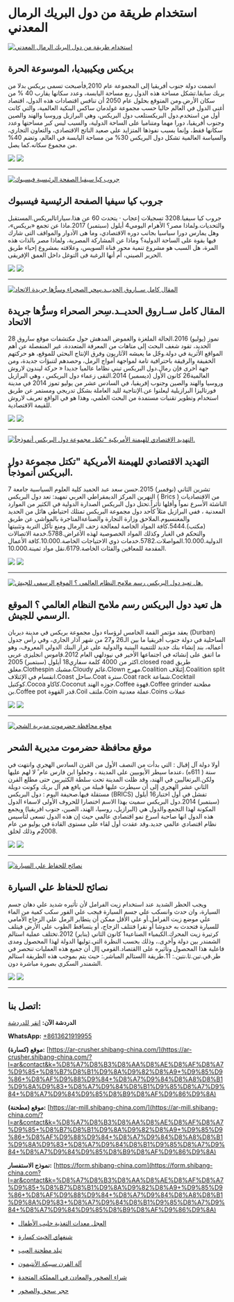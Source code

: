 # استخدام طريقة من دول البريك الرمال المعدني

<a href="https://swt.shibang-china.com/?l=ar&img&k=%D8%A7%D8%B3%D8%AA%D8%AE%D8%AF%D8%A7%D9%85+%D8%B7%D8%B1%D9%8A%D9%82%D8%A9+%D9%85%D9%86+%D8%AF%D9%88%D9%84+%D8%A7%D9%84%D8%A8%D8%B1%D9%8A%D9%83+%D8%A7%D9%84%D8%B1%D9%85%D8%A7%D9%84+%D8%A7%D9%84%D9%85%D8%B9%D8%AF%D9%86%D9%8A" target="_blank">![استخدام طريقة من دول البريك الرمال المعدني](http://static.shibang-china.com/all-800x300/530.jpg)</a>

## بريكس ويكيبيديا، الموسوعة الحرة
انضمت دولة جنوب أفريقيا إلى المجموعة عام 2010,فأصبحت تسمى بريكس بدلا من بريك سابقا.تشكل مساحة هذه الدول ربع مساحة اليابسة، وعدد سكانها يقارب 40 % من سكان الأرض.ومن المتوقع بحلول عام 2050 أن تنافس اقتصادات هذه الدول، اقتصاد أغنى الدول في العالم حاليا حسب مجموعة غولدمان ساكس البنكية العالمية، والتي كانت أول من استخدم.دول البريكستلعب دول البريكس، وهي البرازيل وروسيا والهند والصين وجنوب أفريقيا، دورا مهما ومتناميا على الساحة الدولية، والسبب ليس كبر مساحتها وعدد سكانها فقط، وإنما بسبب نفوذها المتزايد على صعيد الناتج الاقتصادي، والتعاون التجاري، والسياسة العالمية تشكل دول البريكس 30% من مساحة اليابسة في العالم، وتضم 40% من مجموع سكانه.كما يصل.


<a href="https://whatsapp.shibangsoft.com/WhatsApp.php" target="_blank" title="WhatsApp">![](http://static.shibang-china.com/icon/whatsapp.png)</a> <a href="https://swt.shibang-china.com/?l=ar&icon&k=%D8%A7%D8%B3%D8%AA%D8%AE%D8%AF%D8%A7%D9%85+%D8%B7%D8%B1%D9%8A%D9%82%D8%A9+%D9%85%D9%86+%D8%AF%D9%88%D9%84+%D8%A7%D9%84%D8%A8%D8%B1%D9%8A%D9%83+%D8%A7%D9%84%D8%B1%D9%85%D8%A7%D9%84+%D8%A7%D9%84%D9%85%D8%B9%D8%AF%D9%86%D9%8A" target="_blank">![](http://static.shibang-china.com/icon/chat-ar.png)</a>

---

<a href="https://swt.shibang-china.com/?l=ar&img&k=%D8%A7%D8%B3%D8%AA%D8%AE%D8%AF%D8%A7%D9%85+%D8%B7%D8%B1%D9%8A%D9%82%D8%A9+%D9%85%D9%86+%D8%AF%D9%88%D9%84+%D8%A7%D9%84%D8%A8%D8%B1%D9%8A%D9%83+%D8%A7%D9%84%D8%B1%D9%85%D8%A7%D9%84+%D8%A7%D9%84%D9%85%D8%B9%D8%AF%D9%86%D9%8A" target="_blank">![جروب كيا سيفيا الصفحة الرئيسية فيسبوك](http://static.shibang-china.com/all-800x300/1332.jpg)</a>

## جروب كيا سيفيا الصفحة الرئيسية فيسبوك
جروب كيا سيفيا.3208 تسجيلات إعجاب · يتحدث 60 عن هذا.سيارات‏البريكس.المستقبل والتحديات.ولماذا مصر؟ الأهرام اليومي4 أيلول (سبتمبر) 2017.ماذا عن تجمع «بريكس»، وهل يمارس دورا سياسيا بجانب دوره الاقتصادي، وما هى الأدوار والمواقف التى شارك فيها بقوة على الساحة الدولية؟ وماذا عن المشاركة المصرية، ولماذا مصر بالذات هذه المرة، هل السبب هو مشروع تنمية محور قناة السويس، وعلاقته بمشروع إحياء طريق الحرير الصيني، أم أنها الرغبة فى التوغل داخل العمق الإفريقى.


<a href="https://whatsapp.shibangsoft.com/WhatsApp.php" target="_blank" title="WhatsApp">![](http://static.shibang-china.com/icon/whatsapp.png)</a> <a href="https://swt.shibang-china.com/?l=ar&icon&k=%D8%A7%D8%B3%D8%AA%D8%AE%D8%AF%D8%A7%D9%85+%D8%B7%D8%B1%D9%8A%D9%82%D8%A9+%D9%85%D9%86+%D8%AF%D9%88%D9%84+%D8%A7%D9%84%D8%A8%D8%B1%D9%8A%D9%83+%D8%A7%D9%84%D8%B1%D9%85%D8%A7%D9%84+%D8%A7%D9%84%D9%85%D8%B9%D8%AF%D9%86%D9%8A" target="_blank">![](http://static.shibang-china.com/icon/chat-ar.png)</a>

---

<a href="https://swt.shibang-china.com/?l=ar&img&k=%D8%A7%D8%B3%D8%AA%D8%AE%D8%AF%D8%A7%D9%85+%D8%B7%D8%B1%D9%8A%D9%82%D8%A9+%D9%85%D9%86+%D8%AF%D9%88%D9%84+%D8%A7%D9%84%D8%A8%D8%B1%D9%8A%D9%83+%D8%A7%D9%84%D8%B1%D9%85%D8%A7%D9%84+%D8%A7%D9%84%D9%85%D8%B9%D8%AF%D9%86%D9%8A" target="_blank">![المقال كامل ســاروق الحديــد.سِحر الصحراء وسرُّها جريدة الاتحاد](http://static.shibang-china.com/all-800x300/1131.jpg)</a>

## المقال كامل ســاروق الحديــد.سِحر الصحراء وسرُّها جريدة الاتحاد
28 تموز (يوليو) 2016.الحالة الملغزة والغموض المدهش حول مكتشفات موقع ساروق الحديد، تقود شغف البحث إلى متاهات من المعرفة المتعددة، غير المنفصلة عن أهم المواقع الأثرية في دولة.وجّل ما يعيشه الآثاريون وفرق الإنتاج البحثي للموقع، هو حركتهم الخفيفة والرقيقة باحترافية تامة لمواجهة أمواج الرمل، وحصدهم لتنبؤات جديدة، ومن جهة أخرى فإن رمال.دول البريكس تبني نظاما عالميا جديدا « حركة ليندون لاروش العالمية26 كانون الأول (ديسمبر) 2014.التقى زعماء دول البريكس ، وهي البرازيل وروسيا والهند والصين وجنوب إفريقيا، في السادس عشر من يوليو تموز 2014 في مدينة فورتاليزا البرازيلية ليعلنوا عن.الإنتاجية لليد العاملة بشكل تدريجي ومستمر عن طريق استخدام وتطوير تقنيات مستمدة من البحث العلمي، وهذا هو في الواقع تعريف لاروش للقيمة الاقتصادية.


<a href="https://whatsapp.shibangsoft.com/WhatsApp.php" target="_blank" title="WhatsApp">![](http://static.shibang-china.com/icon/whatsapp.png)</a> <a href="https://swt.shibang-china.com/?l=ar&icon&k=%D8%A7%D8%B3%D8%AA%D8%AE%D8%AF%D8%A7%D9%85+%D8%B7%D8%B1%D9%8A%D9%82%D8%A9+%D9%85%D9%86+%D8%AF%D9%88%D9%84+%D8%A7%D9%84%D8%A8%D8%B1%D9%8A%D9%83+%D8%A7%D9%84%D8%B1%D9%85%D8%A7%D9%84+%D8%A7%D9%84%D9%85%D8%B9%D8%AF%D9%86%D9%8A" target="_blank">![](http://static.shibang-china.com/icon/chat-ar.png)</a>

---

<a href="https://swt.shibang-china.com/?l=ar&img&k=%D8%A7%D8%B3%D8%AA%D8%AE%D8%AF%D8%A7%D9%85+%D8%B7%D8%B1%D9%8A%D9%82%D8%A9+%D9%85%D9%86+%D8%AF%D9%88%D9%84+%D8%A7%D9%84%D8%A8%D8%B1%D9%8A%D9%83+%D8%A7%D9%84%D8%B1%D9%85%D8%A7%D9%84+%D8%A7%D9%84%D9%85%D8%B9%D8%AF%D9%86%D9%8A" target="_blank">![التهديد الاقتصادي للهيمنة الأمريكية &quot;تكتل مجموعة دول البريكس أنموذجاً.](http://static.shibang-china.com/all-800x300/588.jpg)</a>

## التهديد الاقتصادي للهيمنة الأمريكية &quot;تكتل مجموعة دول البريكس أنموذجاً.
7 تشرين الثاني (نوفمبر) 2015.حسن سعد عبد الحميد كلية العلوم السياسية جامعة النهرين المركز الديمقراطي العربي تمهيد: تعد دول البريكس ( Brics ) من الاقتصاديات الناشئة الأسرع نمواً وأقلها تأثراً.تحتل دول البريكس الصدارة الدولية في الكثير من الموارد المعدنية ، ففي البرازيل مثلاً كأحد دول مجموعة البريكس تمتلك احتياطي هائل من الحديد والمغنسيوم.الملاحق وزارة التجارة والصناعةالمتاجرة بالمواشي عن طريق (مكتب).5444.كافة المواد الخاصة لمعالجة زحف الرمال ومنع تأكل التربة وتثبيتها والتحكم في الغبار وكذلك المواد الخصوصية لهذه الأغراض.5788.خدمة الاتصالات الدولية.10.000.المواصلات.5782.خدمات ذوي الاحتياجات الخاصة.10.000.كافة الأعمال المقدمة للمعاقين والفئات الخاصة.6179.نقل مواد ثمينة.10.000.


<a href="https://whatsapp.shibangsoft.com/WhatsApp.php" target="_blank" title="WhatsApp">![](http://static.shibang-china.com/icon/whatsapp.png)</a> <a href="https://swt.shibang-china.com/?l=ar&icon&k=%D8%A7%D8%B3%D8%AA%D8%AE%D8%AF%D8%A7%D9%85+%D8%B7%D8%B1%D9%8A%D9%82%D8%A9+%D9%85%D9%86+%D8%AF%D9%88%D9%84+%D8%A7%D9%84%D8%A8%D8%B1%D9%8A%D9%83+%D8%A7%D9%84%D8%B1%D9%85%D8%A7%D9%84+%D8%A7%D9%84%D9%85%D8%B9%D8%AF%D9%86%D9%8A" target="_blank">![](http://static.shibang-china.com/icon/chat-ar.png)</a>

---

<a href="https://swt.shibang-china.com/?l=ar&img&k=%D8%A7%D8%B3%D8%AA%D8%AE%D8%AF%D8%A7%D9%85+%D8%B7%D8%B1%D9%8A%D9%82%D8%A9+%D9%85%D9%86+%D8%AF%D9%88%D9%84+%D8%A7%D9%84%D8%A8%D8%B1%D9%8A%D9%83+%D8%A7%D9%84%D8%B1%D9%85%D8%A7%D9%84+%D8%A7%D9%84%D9%85%D8%B9%D8%AF%D9%86%D9%8A" target="_blank">![هل تعيد دول البريكس رسم ملامح النظام العالمي ؟ الموقع الرسمي للجيش.](http://static.shibang-china.com/all-800x300/1492.jpg)</a>

## هل تعيد دول البريكس رسم ملامح النظام العالمي ؟ الموقع الرسمي للجيش.
يعقد مؤتمر القمة الخامس لرؤساء دول مجموعة بريكس في مدينة ديربان (Durban) الساحلية في دولة جنوب أفريقيا ما بين الـ26 و27 من شهر آذار الجاري، وفي رأس جدول أعماله، بند إنشاء بنك جديد للتنمية البينية والدولية على غرار البنك الدولي المعروف، وهو ما اتفق على إنشائه في اجتماعها الأخير في نيودلهي العام 2012.قاموس انجليزى عربى اكثر من 4000 كلمة سفاري18 أيلول (سبتمبر) 2005.closed road طريق مغلق.Clothespin مشبك.Cloudy غائم.Clown مهرج.Coalition إئتلاف.Coalition split انقسام في الإئتلاف.Coast ساحل.Coat سترة.Coat rack شماعة.Cocktail كوكتيل.Cocoa كاكاو.Coconut جوزه الهند.Coffee قهوة.Coffee grinder مطحنة بن.Coffee pot قدر القهوة.Coil ملتف.Coin عملة معدنية.Coins عملات


<a href="https://whatsapp.shibangsoft.com/WhatsApp.php" target="_blank" title="WhatsApp">![](http://static.shibang-china.com/icon/whatsapp.png)</a> <a href="https://swt.shibang-china.com/?l=ar&icon&k=%D8%A7%D8%B3%D8%AA%D8%AE%D8%AF%D8%A7%D9%85+%D8%B7%D8%B1%D9%8A%D9%82%D8%A9+%D9%85%D9%86+%D8%AF%D9%88%D9%84+%D8%A7%D9%84%D8%A8%D8%B1%D9%8A%D9%83+%D8%A7%D9%84%D8%B1%D9%85%D8%A7%D9%84+%D8%A7%D9%84%D9%85%D8%B9%D8%AF%D9%86%D9%8A" target="_blank">![](http://static.shibang-china.com/icon/chat-ar.png)</a>

---

<a href="https://swt.shibang-china.com/?l=ar&img&k=%D8%A7%D8%B3%D8%AA%D8%AE%D8%AF%D8%A7%D9%85+%D8%B7%D8%B1%D9%8A%D9%82%D8%A9+%D9%85%D9%86+%D8%AF%D9%88%D9%84+%D8%A7%D9%84%D8%A8%D8%B1%D9%8A%D9%83+%D8%A7%D9%84%D8%B1%D9%85%D8%A7%D9%84+%D8%A7%D9%84%D9%85%D8%B9%D8%AF%D9%86%D9%8A" target="_blank">![موقع محافظة حضرموت مديرية الشحر](http://static.shibang-china.com/all-800x300/321.jpg)</a>

## موقع محافظة حضرموت مديرية الشحر
أولا دولة آل إقبال : التي بدأت من النصف الأول من القرن السادس الهجري وانتهت في سنة ( 611ه) ،عندما سيطر الأيوبيين على المدينة ، وجعلوا ابن فارس عام ً لا لهم عليها ولكن.البرتغاليين في الهند، وقد ظلت المدينة تحت سلطة الكثيريين حتى مطلع القرن الثاني عشر الهجري إلى أن سيطرت عليها قبيلة من يافع هم آل بريك وكونت دويلة مستقلة فيها.صحيفة اليوم : دول البريكس (BRICS) تفشل في أول اختبار16 أيلول (سبتمبر) 2014.دول البريكس سميت بهذا الاسم اختصارا للحروف الأولى لاسماء الدول المكونة لهذا التجمع.والدول هي (البرازيل، روسيا، الهند، الصين، جنوب افريقيا) ويجمع هذه الدول انها صاحبة أسرع نمو اقتصادي عالمي حيث إن هذه الدول تسعى لتأسيس نظام اقتصادي عالمي جديد.وقد عقدت أول لقاء على مستوى القادة في يوليو من عام 2008م وذلك لخلق.


<a href="https://whatsapp.shibangsoft.com/WhatsApp.php" target="_blank" title="WhatsApp">![](http://static.shibang-china.com/icon/whatsapp.png)</a> <a href="https://swt.shibang-china.com/?l=ar&icon&k=%D8%A7%D8%B3%D8%AA%D8%AE%D8%AF%D8%A7%D9%85+%D8%B7%D8%B1%D9%8A%D9%82%D8%A9+%D9%85%D9%86+%D8%AF%D9%88%D9%84+%D8%A7%D9%84%D8%A8%D8%B1%D9%8A%D9%83+%D8%A7%D9%84%D8%B1%D9%85%D8%A7%D9%84+%D8%A7%D9%84%D9%85%D8%B9%D8%AF%D9%86%D9%8A" target="_blank">![](http://static.shibang-china.com/icon/chat-ar.png)</a>

---

<a href="https://swt.shibang-china.com/?l=ar&img&k=%D8%A7%D8%B3%D8%AA%D8%AE%D8%AF%D8%A7%D9%85+%D8%B7%D8%B1%D9%8A%D9%82%D8%A9+%D9%85%D9%86+%D8%AF%D9%88%D9%84+%D8%A7%D9%84%D8%A8%D8%B1%D9%8A%D9%83+%D8%A7%D9%84%D8%B1%D9%85%D8%A7%D9%84+%D8%A7%D9%84%D9%85%D8%B9%D8%AF%D9%86%D9%8A" target="_blank">![نصائح للحفاظ علي السيارة](http://static.shibang-china.com/all-800x300/973.jpg)</a>

## نصائح للحفاظ علي السيارة
ويجب الحظر الشديد عند استخدام زيت الفرامل لأن تأثيره شديد علي دهان جسم السيارة، وان حدث وانسكب علي جسم السيارة فيجب علي الفور سكب كمية من الماء علي موضع زيت الفرامل.أو علي الأقل ممكن أن يتطاير الرمل علي الزجاج الأمامي للسيارة فتحدث به خدوشا أو نقرا فتتلف الزجاج، أو يتساقط الطوب علي الأرض فيتلف كرتيرة زيت المحرك.الكيمياء الصناعية1 كانون الثاني (يناير) 2012.تختلف عملية استالم الشمندر بين دولة وأخرى.، وذلك بحسب النظرة التي.توليها الدولة لهذا المحصول ومدى فاعلية هذا المحصول وتأثيره على االقتصاد.القومي إال أن جميع هذه العمليات تنحصر في طر.قي.تين.ثا.نتين.: 11.طريقة االستالم المباشر.: حيث يتم بموجب هذه الطريقة استالم الشمندر السكري بصورة مباشرة دون.


<a href="https://whatsapp.shibangsoft.com/WhatsApp.php" target="_blank" title="WhatsApp">![](http://static.shibang-china.com/icon/whatsapp.png)</a> <a href="https://swt.shibang-china.com/?l=ar&icon&k=%D8%A7%D8%B3%D8%AA%D8%AE%D8%AF%D8%A7%D9%85+%D8%B7%D8%B1%D9%8A%D9%82%D8%A9+%D9%85%D9%86+%D8%AF%D9%88%D9%84+%D8%A7%D9%84%D8%A8%D8%B1%D9%8A%D9%83+%D8%A7%D9%84%D8%B1%D9%85%D8%A7%D9%84+%D8%A7%D9%84%D9%85%D8%B9%D8%AF%D9%86%D9%8A" target="_blank">![](http://static.shibang-china.com/icon/chat-ar.png)</a>

---
## اتصل بنا:

**الدردشة الآن:** [انقر للدردشة](https://swt.shibang-china.com?l=ar&contact&k=%D8%A7%D8%B3%D8%AA%D8%AE%D8%AF%D8%A7%D9%85+%D8%B7%D8%B1%D9%8A%D9%82%D8%A9+%D9%85%D9%86+%D8%AF%D9%88%D9%84+%D8%A7%D9%84%D8%A8%D8%B1%D9%8A%D9%83+%D8%A7%D9%84%D8%B1%D9%85%D8%A7%D9%84+%D8%A7%D9%84%D9%85%D8%B9%D8%AF%D9%86%D9%8A)

**WhatsApp:**  [+8613621919955](https://whatsapp.shibangsoft.com/WhatsApp.php)

**موقع (كسارة):** [https://ar-crusher.shibang-china.com/](https://ar-crusher.shibang-china.com/?l=ar&contact&k=%D8%A7%D8%B3%D8%AA%D8%AE%D8%AF%D8%A7%D9%85+%D8%B7%D8%B1%D9%8A%D9%82%D8%A9+%D9%85%D9%86+%D8%AF%D9%88%D9%84+%D8%A7%D9%84%D8%A8%D8%B1%D9%8A%D9%83+%D8%A7%D9%84%D8%B1%D9%85%D8%A7%D9%84+%D8%A7%D9%84%D9%85%D8%B9%D8%AF%D9%86%D9%8A)

**موقع (مطحنة):** [https://ar-mill.shibang-china.com/](https://ar-mill.shibang-china.com/?l=ar&contact&k=%D8%A7%D8%B3%D8%AA%D8%AE%D8%AF%D8%A7%D9%85+%D8%B7%D8%B1%D9%8A%D9%82%D8%A9+%D9%85%D9%86+%D8%AF%D9%88%D9%84+%D8%A7%D9%84%D8%A8%D8%B1%D9%8A%D9%83+%D8%A7%D9%84%D8%B1%D9%85%D8%A7%D9%84+%D8%A7%D9%84%D9%85%D8%B9%D8%AF%D9%86%D9%8A)

**نموذج الاستفسار:** [https://form.shibang-china.com](https://form.shibang-china.com?l=ar&contact&k=%D8%A7%D8%B3%D8%AA%D8%AE%D8%AF%D8%A7%D9%85+%D8%B7%D8%B1%D9%8A%D9%82%D8%A9+%D9%85%D9%86+%D8%AF%D9%88%D9%84+%D8%A7%D9%84%D8%A8%D8%B1%D9%8A%D9%83+%D8%A7%D9%84%D8%B1%D9%85%D8%A7%D9%84+%D8%A7%D9%84%D9%85%D8%B9%D8%AF%D9%86%D9%8A)

* [العجل معدات التغذية حليب الأطفال](../30/%D8%A7%D9%84%D8%B9%D8%AC%D9%84%20%D9%85%D8%B9%D8%AF%D8%A7%D8%AA%20%D8%A7%D9%84%D8%AA%D8%BA%D8%B0%D9%8A%D8%A9%20%D8%AD%D9%84%D9%8A%D8%A8%20%D8%A7%D9%84%D8%A3%D8%B7%D9%81%D8%A7%D9%84.md)

* [شنغهاي الخبث كسارة](../27/%D8%B4%D9%86%D8%BA%D9%87%D8%A7%D9%8A%20%D8%A7%D9%84%D8%AE%D8%A8%D8%AB%20%D9%83%D8%B3%D8%A7%D8%B1%D8%A9.md)

* [تبلد مطحنة العيب](../27/%D8%AA%D8%A8%D9%84%D8%AF%20%D9%85%D8%B7%D8%AD%D9%86%D8%A9%20%D8%A7%D9%84%D8%B9%D9%8A%D8%A8.md)

* [آلة الفرن سبيكة الأنتيمون](../27/%D8%A2%D9%84%D8%A9%20%D8%A7%D9%84%D9%81%D8%B1%D9%86%20%D8%B3%D8%A8%D9%8A%D9%83%D8%A9%20%D8%A7%D9%84%D8%A3%D9%86%D8%AA%D9%8A%D9%85%D9%88%D9%86.md)

* [شراء الصخور والمعادن في المملكة المتحدة](../28/%D8%B4%D8%B1%D8%A7%D8%A1%20%D8%A7%D9%84%D8%B5%D8%AE%D9%88%D8%B1%20%D9%88%D8%A7%D9%84%D9%85%D8%B9%D8%A7%D8%AF%D9%86%20%D9%81%D9%8A%20%D8%A7%D9%84%D9%85%D9%85%D9%84%D9%83%D8%A9%20%D8%A7%D9%84%D9%85%D8%AA%D8%AD%D8%AF%D8%A9.md)

* [حجر سحق والصخور](../29/%D8%AD%D8%AC%D8%B1%20%D8%B3%D8%AD%D9%82%20%D9%88%D8%A7%D9%84%D8%B5%D8%AE%D9%88%D8%B1.md)